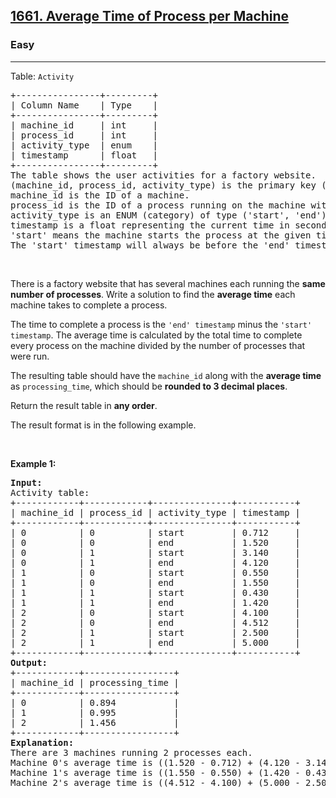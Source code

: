 <h2>
  <a href="https://leetcode.com/problems/average-time-of-process-per-machine/description/">1661. Average Time of Process per Machine</a>
</h2>
<h3>Easy</h3>
<hr />
<div>
  <p>Table: <code>Activity</code></p>

  <pre>
+----------------+---------+
| Column Name    | Type    |
+----------------+---------+
| machine_id     | int     |
| process_id     | int     |
| activity_type  | enum    |
| timestamp      | float   |
+----------------+---------+
The table shows the user activities for a factory website.
(machine_id, process_id, activity_type) is the primary key (combination of columns with unique values) of this table.
machine_id is the ID of a machine.
process_id is the ID of a process running on the machine with ID machine_id.
activity_type is an ENUM (category) of type ('start', 'end').
timestamp is a float representing the current time in seconds.
'start' means the machine starts the process at the given timestamp and 'end' means the machine ends the process at the given timestamp.
The 'start' timestamp will always be before the 'end' timestamp for every (machine_id, process_id) pair.</pre
  >

  <p>&nbsp;</p>

  <p>
    There is a factory website that has several machines each running the
    <strong>same number of processes</strong>. Write a solution&nbsp;to find the
    <strong>average time</strong> each machine takes to complete a process.
  </p>

  <p>
    The time to complete a process is the <code>'end' timestamp</code> minus the
    <code>'start' timestamp</code>. The average time is calculated by the total
    time to complete every process on the machine divided by the number of
    processes that were run.
  </p>

  <p>
    The resulting table should have the <code>machine_id</code> along with the
    <strong>average time</strong> as <code>processing_time</code>, which should
    be <strong>rounded to 3 decimal places</strong>.
  </p>

  <p>Return the result table in <strong>any order</strong>.</p>

  <p>The result format is in the following example.</p>

  <p>&nbsp;</p>
  <p><strong class="example">Example 1:</strong></p>

  <pre><strong>Input:</strong> 
Activity table:
+------------+------------+---------------+-----------+
| machine_id | process_id | activity_type | timestamp |
+------------+------------+---------------+-----------+
| 0          | 0          | start         | 0.712     |
| 0          | 0          | end           | 1.520     |
| 0          | 1          | start         | 3.140     |
| 0          | 1          | end           | 4.120     |
| 1          | 0          | start         | 0.550     |
| 1          | 0          | end           | 1.550     |
| 1          | 1          | start         | 0.430     |
| 1          | 1          | end           | 1.420     |
| 2          | 0          | start         | 4.100     |
| 2          | 0          | end           | 4.512     |
| 2          | 1          | start         | 2.500     |
| 2          | 1          | end           | 5.000     |
+------------+------------+---------------+-----------+
<strong>Output:</strong> 
+------------+-----------------+
| machine_id | processing_time |
+------------+-----------------+
| 0          | 0.894           |
| 1          | 0.995           |
| 2          | 1.456           |
+------------+-----------------+
<strong>Explanation:</strong> 
There are 3 machines running 2 processes each.
Machine 0's average time is ((1.520 - 0.712) + (4.120 - 3.140)) / 2 = 0.894
Machine 1's average time is ((1.550 - 0.550) + (1.420 - 0.430)) / 2 = 0.995
Machine 2's average time is ((4.512 - 4.100) + (5.000 - 2.500)) / 2 = 1.456
</pre>
</div>
